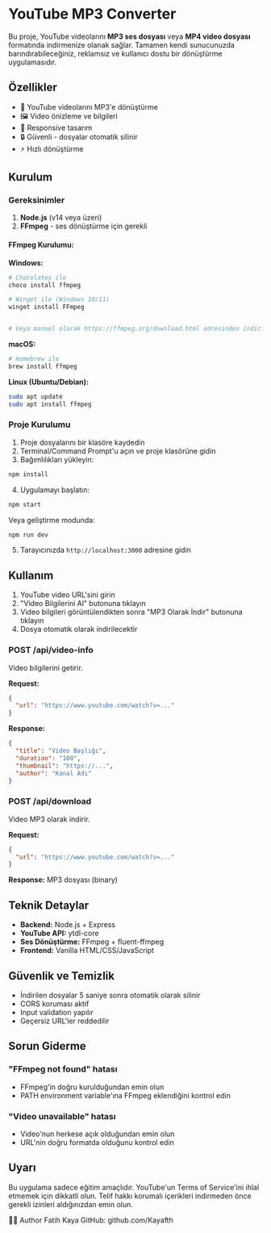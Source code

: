 # YouTube MP3 Converter

Bu proje, YouTube videolarını **MP3 ses dosyası** veya **MP4 video dosyası** formatında indirmenize olanak sağlar. Tamamen kendi sunucunuzda barındırabileceğiniz, reklamsız ve kullanıcı dostu bir dönüştürme uygulamasıdır.

## Özellikler

- 🎵 YouTube videolarını MP3'e dönüştürme
- 🖼️ Video önizleme ve bilgileri
- 📱 Responsive tasarım
- 🔒 Güvenli - dosyalar otomatik silinir
- ⚡ Hızlı dönüştürme

## Kurulum

### Gereksinimler

1. **Node.js** (v14 veya üzeri)
2. **FFmpeg** - ses dönüştürme için gerekli

#### FFmpeg Kurulumu:

**Windows:**
```bash
# Chocolatey ile
choco install ffmpeg

# Winget ile (Windows 10/11)
winget install FFmpeg


# Veya manuel olarak https://ffmpeg.org/download.html adresinden indirin
```

**macOS:**
```bash
# Homebrew ile
brew install ffmpeg
```

**Linux (Ubuntu/Debian):**
```bash
sudo apt update
sudo apt install ffmpeg
```

### Proje Kurulumu

1. Proje dosyalarını bir klasöre kaydedin
2. Terminal/Command Prompt'u açın ve proje klasörüne gidin
3. Bağımlılıkları yükleyin:

```bash
npm install
```

4. Uygulamayı başlatın:

```bash
npm start
```

Veya geliştirme modunda:

```bash
npm run dev
```

5. Tarayıcınızda `http://localhost:3000` adresine gidin

## Kullanım

1. YouTube video URL'sini girin
2. "Video Bilgilerini Al" butonuna tıklayın
3. Video bilgileri görüntülendikten sonra "MP3 Olarak İndir" butonuna tıklayın
4. Dosya otomatik olarak indirilecektir



### POST /api/video-info
Video bilgilerini getirir.

**Request:**
```json
{
  "url": "https://www.youtube.com/watch?v=..."
}
```

**Response:**
```json
{
  "title": "Video Başlığı",
  "duration": "180",
  "thumbnail": "https://...",
  "author": "Kanal Adı"
}
```

### POST /api/download
Video MP3 olarak indirir.

**Request:**
```json
{
  "url": "https://www.youtube.com/watch?v=..."
}
```

**Response:** MP3 dosyası (binary)

## Teknik Detaylar

- **Backend:** Node.js + Express
- **YouTube API:** ytdl-core
- **Ses Dönüştürme:** FFmpeg + fluent-ffmpeg
- **Frontend:** Vanilla HTML/CSS/JavaScript

## Güvenlik ve Temizlik

- İndirilen dosyalar 5 saniye sonra otomatik olarak silinir
- CORS koruması aktif
- Input validation yapılır
- Geçersiz URL'ler reddedilir

## Sorun Giderme

### "FFmpeg not found" hatası
- FFmpeg'in doğru kurulduğundan emin olun
- PATH environment variable'ına FFmpeg eklendiğini kontrol edin



### "Video unavailable" hatası
- Video'nun herkese açık olduğundan emin olun
- URL'nin doğru formatda olduğunu kontrol edin



## Uyarı

Bu uygulama sadece eğitim amaçlıdır. YouTube'un Terms of Service'ini ihlal etmemek için dikkatli olun. Telif hakkı korumalı içerikleri indirmeden önce gerekli izinleri aldığınızdan emin olun.


🧑‍💻 Author
Fatih Kaya
GitHub: github.com/Kayafth